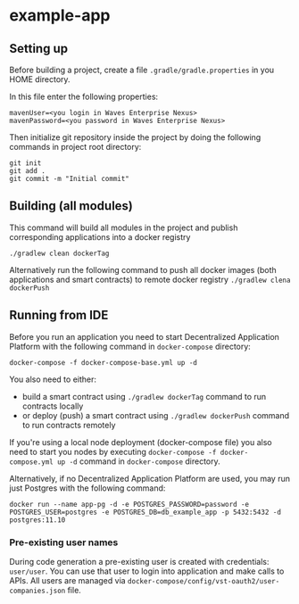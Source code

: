# example-app

## Setting up
Before building a project, create a file  `.gradle/gradle.properties`
in you HOME directory.

In this file enter the following properties:
```
mavenUser=<you login in Waves Enterprise Nexus>
mavenPassword=<you password in Waves Enterprise Nexus>
```

Then initialize git repository inside the project by doing the following
commands in project root directory:
```
git init
git add .
git commit -m "Initial commit"
```

## Building (all modules)
This command will build all modules in the project and publish corresponding
applications into a docker registry

`./gradlew clean dockerTag`

Alternatively run the following command to push all docker images (both applications and smart contracts) to remote docker registry
`./gradlew clena dockerPush`

## Running from IDE
Before you run an application you need to start Decentralized Application Platform with the following command in `docker-compose` directory:
```
docker-compose -f docker-compose-base.yml up -d
```
You also need to either:
 - build a smart contract using `./gradlew dockerTag` command to run contracts locally
 - or deploy (push) a smart contract using `./gradlew dockerPush` command to run contracts remotely

If you're using a local node deployment (docker-compose file) you also need to start you nodes
by executing `docker-compose -f docker-compose.yml up -d` command in `docker-compose` directory.

Alternatively, if no Decentralized Application Platform are used, you may run just Postgres with the following command:
```
docker run --name app-pg -d -e POSTGRES_PASSWORD=password -e POSTGRES_USER=postgres -e POSTGRES_DB=db_example_app -p 5432:5432 -d postgres:11.10
```

### Pre-existing user names
During code generation a pre-existing user is created with credentials: `user/user`.
You can use that user to login into application and make calls to APIs.
All users are managed via `docker-compose/config/vst-oauth2/user-companies.json` file.